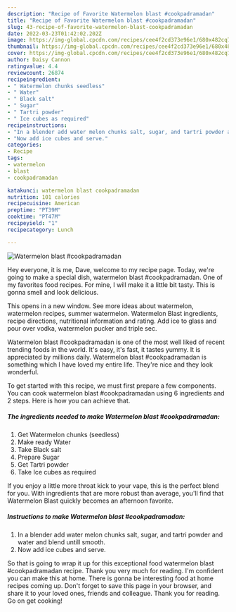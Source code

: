 ```yaml
---
description: "Recipe of Favorite Watermelon blast #cookpadramadan"
title: "Recipe of Favorite Watermelon blast #cookpadramadan"
slug: 43-recipe-of-favorite-watermelon-blast-cookpadramadan
date: 2022-03-23T01:42:02.202Z
image: https://img-global.cpcdn.com/recipes/cee4f2cd373e96e1/680x482cq70/watermelon-blast-cookpadramadan-recipe-main-photo.jpg
thumbnail: https://img-global.cpcdn.com/recipes/cee4f2cd373e96e1/680x482cq70/watermelon-blast-cookpadramadan-recipe-main-photo.jpg
cover: https://img-global.cpcdn.com/recipes/cee4f2cd373e96e1/680x482cq70/watermelon-blast-cookpadramadan-recipe-main-photo.jpg
author: Daisy Cannon
ratingvalue: 4.4
reviewcount: 26874
recipeingredient:
- " Watermelon chunks seedless"
- " Water"
- " Black salt"
- " Sugar"
- " Tartri powder"
- " Ice cubes as required"
recipeinstructions:
- "In a blender add water melon chunks salt, sugar, and tartri powder and water and blend untill smooth."
- "Now add ice cubes and serve."
categories:
- Recipe
tags:
- watermelon
- blast
- cookpadramadan

katakunci: watermelon blast cookpadramadan 
nutrition: 101 calories
recipecuisine: American
preptime: "PT39M"
cooktime: "PT47M"
recipeyield: "1"
recipecategory: Lunch

---
```



![Watermelon blast #cookpadramadan](https://img-global.cpcdn.com/recipes/cee4f2cd373e96e1/680x482cq70/watermelon-blast-cookpadramadan-recipe-main-photo.jpg)

Hey everyone, it is me, Dave, welcome to my recipe page. Today, we're going to make a special dish, watermelon blast #cookpadramadan. One of my favorites food recipes. For mine, I will make it a little bit tasty. This is gonna smell and look delicious.

This opens in a new window. See more ideas about watermelon, watermelon recipes, summer watermelon. Watermelon Blast ingredients, recipe directions, nutritional information and rating. Add ice to glass and pour over vodka, watermelon pucker and triple sec.

Watermelon blast #cookpadramadan is one of the most well liked of recent trending foods in the world. It's easy, it's fast, it tastes yummy. It is appreciated by millions daily. Watermelon blast #cookpadramadan is something which I have loved my entire life. They're nice and they look wonderful.


To get started with this recipe, we must first prepare a few components. You can cook watermelon blast #cookpadramadan using 6 ingredients and 2 steps. Here is how you can achieve that.

<!--inarticleads1-->

##### The ingredients needed to make Watermelon blast #cookpadramadan:

1. Get  Watermelon chunks (seedless)
1. Make ready  Water
1. Take  Black salt
1. Prepare  Sugar
1. Get  Tartri powder
1. Take  Ice cubes as required


If you enjoy a little more throat kick to your vape, this is the perfect blend for you. With ingredients that are more robust than average, you&#39;ll find that Watermelon Blast quickly becomes an afternoon favorite. 

<!--inarticleads2-->

##### Instructions to make Watermelon blast #cookpadramadan:

1. In a blender add water melon chunks salt, sugar, and tartri powder and water and blend untill smooth.
1. Now add ice cubes and serve.




So that is going to wrap it up for this exceptional food watermelon blast #cookpadramadan recipe. Thank you very much for reading. I'm confident you can make this at home. There is gonna be interesting food at home recipes coming up. Don't forget to save this page in your browser, and share it to your loved ones, friends and colleague. Thank you for reading. Go on get cooking!
